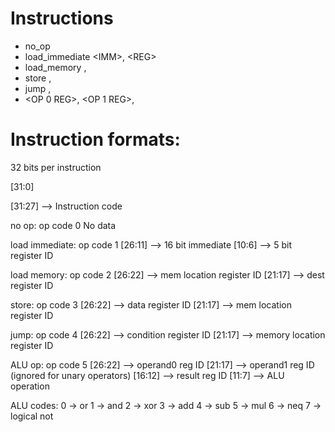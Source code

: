 # Instructions

* no_op
* load_immediate \<IMM\>, \<REG\>
* load_memory <MEM LOC REG>, <DEST REG>
* store <DATA REG>, <MEM LOC REG>
* jump <CONDITION REG>, <VALUE REG>
* <ALU OP> <OP 0 REG>, <OP 1 REG>, <DEST REG>

# Instruction formats:

32 bits per instruction

[31:0]

[31:27] --> Instruction code

no op: op code 0
No data

load immediate: op code 1
[26:11] --> 16 bit immediate
[10:6] --> 5 bit register ID

load memory: op code 2
[26:22] --> mem location register ID
[21:17] --> dest register ID

store: op code 3
[26:22] --> data register ID
[21:17] --> mem location register ID

jump: op code 4
[26:22] --> condition register ID
[21:17] --> memory location register ID

ALU op: op code 5
[26:22] --> operand0 reg ID
[21:17] --> operand1 reg ID (ignored for unary operators)
[16:12] --> result reg ID
[11:7]  --> ALU operation

ALU codes:
0 -> or
1 -> and
2 -> xor
3 -> add
4 -> sub
5 -> mul
6 -> neq
7 -> logical not

